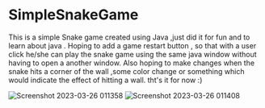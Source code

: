 # SimpleSnakeGame
This is a simple Snake game created using Java ,just did it for fun and to learn about java .
Hoping to add a game restart button , so that with a user click he/she can play the snake game using the same java window without having to open a another window.
Also hoping to make changes when the snake hits a corner of the wall ,some color change or something which would indicate the effect of hitting a wall.
tht's it for now :)

![Screenshot 2023-03-26 011358](https://user-images.githubusercontent.com/83839061/227738185-8d662560-e699-4c64-8a33-16b8e9d653d9.png)
![Screenshot 2023-03-26 011408](https://user-images.githubusercontent.com/83839061/227738186-ebbce24e-1c8d-4ed3-8e35-9855fb6b3bce.png)
